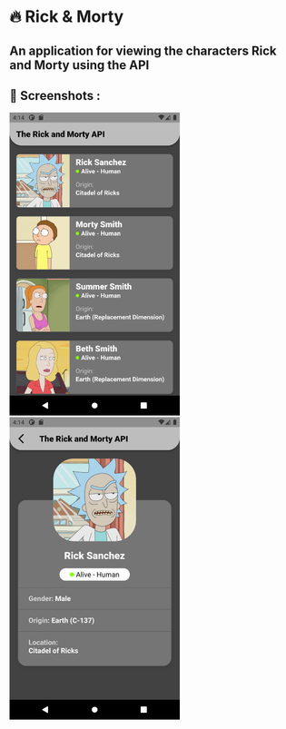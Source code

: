 # 🔥 Rick & Morty

## An application for viewing the characters Rick and Morty using the API 


## 📸 Screenshots :

<img src="assets/rick_morty_list.png" width="300"> <img src="assets/rick_morty_details.png" width="300"> 




